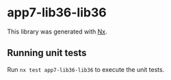 # app7-lib36-lib36

This library was generated with [Nx](https://nx.dev).

## Running unit tests

Run `nx test app7-lib36-lib36` to execute the unit tests.
